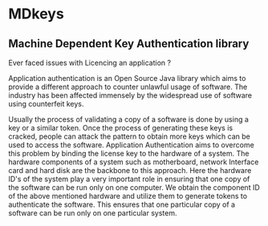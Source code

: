 MDkeys
======
Machine Dependent Key Authentication library
--------------------------------------------

Ever faced issues with Licencing an application ? 

Application authentication is an Open Source Java library which aims to provide a different approach to counter unlawful usage of 
software. The industry has been affected immensely by the widespread use of software using 
counterfeit keys.

Usually the process of validating a copy of a software is done by using a key or a 
similar token. Once the process of generating these keys is cracked, people can attack the 
pattern to obtain more keys which can be used to access the software.
Application Authentication aims to overcome this problem by binding the license key to the 
hardware of a system. The hardware components of a system such as motherboard, network 
Interface card and hard disk are the backbone to this approach. Here the hardware ID's of the 
system play a very important role in ensuring that one copy of the software can be run only 
on one computer. We obtain the component ID of the above mentioned hardware and utilize 
them to generate tokens to authenticate the software. This ensures that one particular copy of 
a software can be run only on one particular system.
